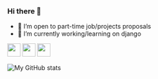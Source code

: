 ### Hi there 👋
- 🔭 I’m open to part-time job/projects proposals
- 🌱 I’m currently working/learning on django

<a href="mailto:unijay12@gmail.com" style="text-decoration:none" target="_blank">
  <img height="30" src = "https://img.shields.io/badge/gmail-c14438?&style=for-the-badge&logo=gmail&logoColor=white">
</a>

<a href="https://www.linkedin.com/in/jay-prakash-002/" style="text-decoration:none" target="_blank">
  <img height="30" src="https://img.shields.io/badge/linkedin-blue.svg?&style=for-the-badge&logo=linkedin&logoColor=white" />
</a>


<a href="https://api.whatsapp.com/send?phone=917999776136" style="text-decoration:none" target="_blank">
  <img height="30" src="https://img.shields.io/badge/-Whatsapp-128C7E.svg?&style=for-the-badge&logo=whatsapp&logoColor=white" />
</a>

![My GitHub stats](https://github-readme-stats.vercel.app/api?username=jayprakash02&show_icons=true)

<!--
**jayprakash02/jayprakash02** is a ✨ _special_ ✨ repository because its `README.md` (this file) appears on your GitHub profile.
Here are some ideas to get you started:

- 👯 I’m looking to collaborate on ...
- 🤔 I’m looking for help with ...
- 💬 Ask me about ...
- 📫 How to reach me: ...
- 😄 Pronouns: ...
- ⚡ Fun fact: ...
-->

